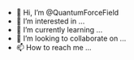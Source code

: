 - 👋 Hi, I’m @QuantumForceField
- 👀 I’m interested in ...
- 🌱 I’m currently learning ...
- 💞️ I’m looking to collaborate on ...
- 📫 How to reach me ...

<!---
QuantumForceField/QuantumForceField is a ✨ special ✨ repository because its `README.md` (this file) appears on your GitHub profile.
You can click the Preview link to take a look at your changes.
--->
